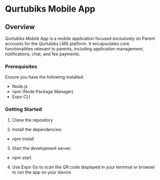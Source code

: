 # Qurtubiks Mobile App

## Overview

Qurtubiks Mobile App is a mobile application focused exclusively on Parent accounts for the Qurtubiks LMS platform. It encapsulates core functionalities relevant to parents, including application management, notifications, chat, and fee payments.

### Prerequisites

Ensure you have the following installed:

- Node.js
- npm (Node Package Manager)
- Expo CLI

### Getting Started

1. Clone the repository

2. Install the dependencies:

- npm install

3. Start the development server:

- npm start

4. Use Expo Go to scan the QR code displayed in your terminal or browser to run the app on your device
